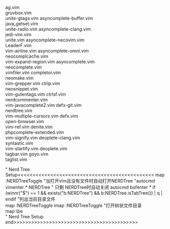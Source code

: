 ag.vim                    
gruvbox.vim               
unite-gtags.vim
asyncomplete-buffer.vim   
java_getset.vim           
unite-radio.vim
asyncomplete-clang.vim    
jedi-vim.vim              
unite.vim
asyncomplete-necovim.vim  
LeaderF.vim               
vim-airline.vim
asyncomplete-omni.vim     
neocomplcache.vim         
vim-expand-region.vim
asyncomplete.vim          
neocomplete.vim           
vimfiler.vim
completor.vim             
neomake.vim               
vim-grepper.vim
ctrlp.vim                 
neosnippet.vim            
vim-gutentags.vim
ctrlsf.vim                
nerdcommenter.vim         
vim-javacomplete2.vim
defx-git.vim              
nerdtree.vim              
vim-multiple-cursors.vim
defx.vim                  
open-browser.vim          
vim-ref.vim
denite.vim                
phpcomplete-extended.vim  
vim-signify.vim
deoplete-clang.vim        
syntastic.vim             
vim-startify.vim
deoplete.vim              
tagbar.vim
goyo.vim                  
taglist.vim




" Nerd Tree Setup<<<<<<<<<<<<<<<<<<<<<<<<<<<<<<<<<<<<<<<<<<<<<<
map <C-h> :NERDTreeToggle<CR>
"当打开vim且没有文件时自动打开NERDTree
"autocmd vimenter * NERDTree
" 只剩 NERDTree时自动关闭
autocmd bufenter * if (winnr("$") == 1 && exists("b:NERDTree") && b:NERDTree.isTabTree()) | q | endif
"列出当前目录文件  
map <F3> :NERDTreeToggle<CR>
imap <F3> <ESC> :NERDTreeToggle<CR>
"打开树状文件目录  
map <C-F3> \be  
" Nerd Tree Setup end>>>>>>>>>>>>>>>>>>>>>>>>>>>>>>>>>>>>>>>>>>